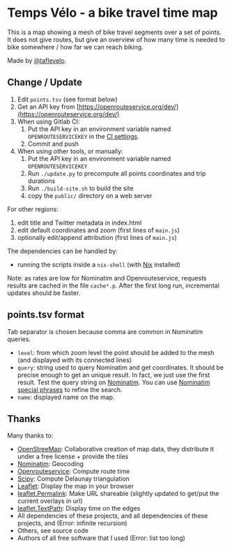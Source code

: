 Temps Vélo - a bike travel time map
===================================

This is a map showing a mesh of bike travel segments over a set of points.
It does not give routes, but give an overview of how many time is needed to bike somewhere / how far we can reach biking.

Made by [@taflevelo](https://twitter.com/taflevelo).

Change / Update
---------------

1. Edit `points.tsv` (see format below)
2. Get an API key from [https://openrouteservice.org/dev/](https://openrouteservice.org/dev/)
3. When using Gitlab CI:
    1. Put the API key in an environment variable named `OPENROUTESERVICEKEY` in the [CI settings](https://docs.gitlab.com/ee/ci/variables/#create-a-custom-variable-in-the-ui).
    2. Commit and push
4. When using other tools, or manually:
    1. Put the API key in an environment variable named `OPENROUTESERVICEKEY`
    2. Run `./update.py` to precompute all points coordinates and trip durations
    2. Run `./build-site.sh` to build the site
    3. copy the `public/` directory on a web server

For other regions:
1. edit title and Twitter metadata in index.html
2. edit default coordinates and zoom (first lines of `main.js`)
3. optionally edit/append attribution (first lines of `main.js`)


The dependencies can be handled by:
- running the scripts inside a `nix-shell` (with [Nix](https://nixos.org/) installed)

Note: as rates are low for Nominatim and Openrouteservice, requests results are cached in the file `cache*.p`. After the first long run, incremental updates should be faster.

points.tsv format
-------------------

Tab separator is chosen because comma are common in Nominatim queries.

- `level`: from which zoom level the point should be added to the mesh (and displayed with its connected lines)
- `query`: string used to query Nominatim and get coordinates. It should be precise enough to get an unique result. In fact, we just use the first result. Test the query string on [Nominatim](https://nominatim.openstreetmap.org/). You can use [Nominatim special phrases](https://wiki.openstreetmap.org/wiki/Nominatim/Special_Phrases/EN) to refine the search.
- `name`: displayed name on the map.

Thanks
------

Many thanks to:
- [OpenStreeMap](https://www.openstreetmap.org/): Collaborative creation of map data, they distribute it under a free license + provide the tiles
- [Nominatim](https://nominatim.openstreetmap.org/): Geocoding
- [Openrouteservice](https://openrouteservice.org/): Compute route time
- [Scipy](https://www.scipy.org/): Compute Delaunay triangulation
- [Leaflet](https://leafletjs.com/): Display the map in your browser
- [leaflet.Permalink](https://github.com/MarcChasse/leaflet.Permalink): Make URL shareable (slightly updated to get/put the current overlays in url)
- [leaflet.TextPath](https://github.com/makinacorpus/Leaflet.TextPath): Display time on the edges
- All dependencies of these projects, and all dependencies of these projects, and (Error: infinite recursion)
- Others, see source code
- Authors of all free software that I used (Error: list too long)
